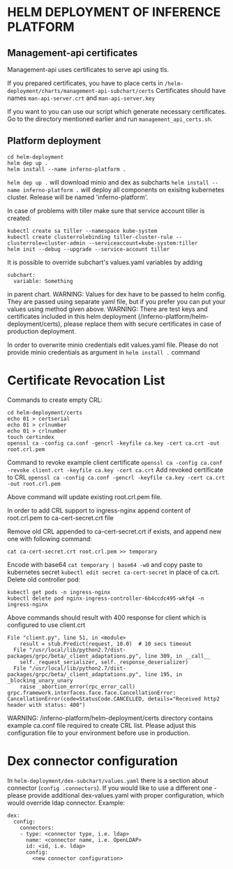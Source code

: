 # HELM DEPLOYMENT OF INFERENCE PLATFORM

## Management-api certificates
Management-api uses certificates to serve api using tls. 

If you prepared certificates, you have to place certs in ```/helm-deployment/charts/management-api-subchart/certs```
Certificates should have names ```man-api-server.crt``` and ```man-api-server.key```

If you want to you can use our script which generate necessary certificates.
Go to the directory mentioned earlier and run ```management_api_certs.sh```.

## Platform deployment 
```
cd helm-deployment
helm dep up .
helm install --name inferno-platform . 
```
`helm dep up .` will download minio and dex as subcharts
`helm install --name inferno-platform .` will deploy all components on exisitng kubernetes cluster. Release will be named 'inferno-platform'.

In case of problems with tiller make sure that service account tiller is created:
```
kubectl create sa tiller --namespace kube-system
kubectl create clusterrolebinding tiller-cluster-rule --clusterrole=cluster-admin --serviceaccount=kube-system:tiller
helm init --debug --upgrade --service-account tiller
```

It is possible to override subchart's values.yaml variables by adding 
```
subchart:
  variable: Something
```
in parent chart.
WARNING: Values for dex have to be passed to helm config. They are passed using separate yaml file, but if you prefer you can put your values using method given above.
WARNING: There are test keys and certificates included in this helm deployment (/inferno-platform/helm-deployment/certs), please replace them with secure certificates in case of production deployment.

In order to overwrite minio credentials edit values.yaml file. 
Please do not provide minio credentials as argument in `helm install .` command

# Certificate Revocation List

Commands to create empty CRL:

```
cd helm-deployment/certs
echo 01 > certserial
echo 01 > crlnumber
echo 01 > crlnumber
touch certindex
openssl ca -config ca.conf -gencrl -keyfile ca.key -cert ca.crt -out root.crl.pem

```
Command to revoke example client certificate
`openssl ca -config ca.conf -revoke client.crt -keyfile ca.key -cert ca.crt`
Add revoked certificate to CRL
`openssl ca -config ca.conf -gencrl -keyfile ca.key -cert ca.crt -out root.crl.pem`

Above command will update existing root.crl.pem file.

In order to add CRL support to ingress-nginx append content of root.crl.pem to ca-cert-secret.crt file

Remove old CRL appended to ca-cert-secret.crt if exists, and append new one with following command:

`cat ca-cert-secret.crt root.crl.pem >> temporary`

Encode with base64 `cat temporary | base64 -w0`
and copy paste to kubernetes secret `kubectl edit secret ca-cert-secret` in place of ca.crt.
Delete old controller pod:

```
kubectl get pods -n ingress-nginx
kubectl delete pod nginx-ingress-controller-6b4ccdc495-wkfq4 -n ingress-nginx
```

Above commands should result with 400 response for client which is configured to use client.crt

```  
File "client.py", line 51, in <module>
    result = stub.Predict(request, 10.0)  # 10 secs timeout
  File "/usr/local/lib/python2.7/dist-packages/grpc/beta/_client_adaptations.py", line 309, in __call__
    self._request_serializer, self._response_deserializer)
  File "/usr/local/lib/python2.7/dist-packages/grpc/beta/_client_adaptations.py", line 195, in _blocking_unary_unary
    raise _abortion_error(rpc_error_call)
grpc.framework.interfaces.face.face.CancellationError: CancellationError(code=StatusCode.CANCELLED, details="Received http2 header with status: 400")
```

WARNING: /inferno-platform/helm-deployment/certs directory contains example ca.conf file required to create CRL list. Please adjust this configuration file to your environment before use in production.

# Dex connector configuration
In `helm-deployment/dex-subchart/values.yaml` there is a section about connector (`config
.connectors`). If you would like to use a different one - please provide additional dex-values.yaml
with proper configuration, which would override ldap connector.
Example:
```
dex:
  config:
    connectors:
    - type: <connector type, i.e. ldap>
      name: <connector name, i.e. OpenLDAP>
      id: <id, i.e. ldap>
      config:
        <new connector configuration>
```
